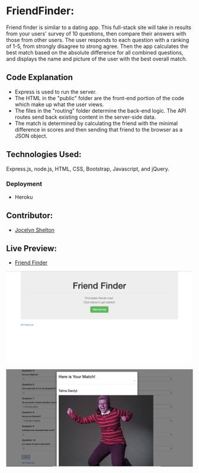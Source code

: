# FriendFinder:

Friend finder is similar to a dating app. This full-stack site will take in results from your users' survey of 10 questions, then compare their answers with those from other users. The user responds to each question with a ranking of 1-5, from strongly disagree to strong agree. Then the app calculates the best match based on the absolute difference for all combined questions, and displays the name and picture of the user with the best overall match.

## Code Explanation
- Express is used to run the server.
- The HTML in the "public" folder are the front-end portion of the code which make up what the user views.
- The files in the "routing" folder determine the back-end logic. The API routes send back existing content in the server-side data.
- The match is determined by calculating the friend with the minimal difference in scores and then sending that friend to the browser as a JSON object.

## Technologies Used:

 Express.js, node.js, HTML, CSS, Bootstrap, Javascript, and jQuery.

  ### Deployment
  - Heroku

## Contributor:

 - [Jocelyn Shelton](https://github.com/j22shelton)


## Live Preview:

 - [Friend Finder](https://protected-sea-80577.herokuapp.com)

 ![](/app/public/images/survey.png?raw=true)

 ![](/app/public/images/results.png?raw=true)